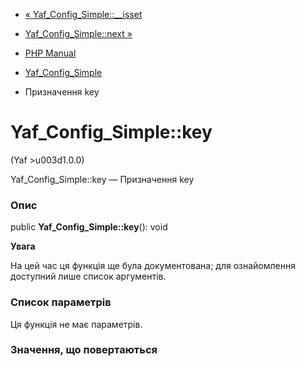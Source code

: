 - [« Yaf_Config_Simple::\_\_isset](yaf-config-simple.isset.md)
- [Yaf_Config_Simple::next »](yaf-config-simple.next.md)

- [PHP Manual](index.md)
- [Yaf_Config_Simple](class.yaf-config-simple.md)
- Призначення key

# Yaf_Config_Simple::key

(Yaf \>u003d1.0.0)

Yaf_Config_Simple::key — Призначення key

### Опис

public **Yaf_Config_Simple::key**(): void

**Увага**

На цей час ця функція ще була документована; для
ознайомлення доступний лише список аргументів.

### Список параметрів

Ця функція не має параметрів.

### Значення, що повертаються
